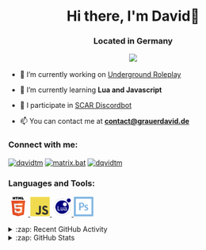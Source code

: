 <h1 align="center">Hi there, I'm David👋</h1>
<h3 align="center">Located in Germany</h3>

<div align="center">
  <a href="https://discord.com/users/137259014986792960" >
    <img src="https://lanyard-profile-readme.vercel.app/api/137259014986792960?animated=true&hideDiscrim=true&borderRadius=20px&idleMessage=Sleeping..."  />
  </a>
</div>



- 🔭 I’m currently working on [Underground Roleplay](https://github.com/Underground-FiveM/underground-fivem)

- 🌱 I’m currently learning **Lua and Javascript**

- 👯 I participate in [SCAR Discordbot](https://github.com/l3nnartt/scar-v2)

- 📫 You can contact me at **contact@grauerdavid.de**

<h3 align="left">Connect with me:</h3>
<p align="left">
<a href="https://twitter.com/dqvidtm" target="blank"><img align="center" src="https://raw.githubusercontent.com/rahuldkjain/github-profile-readme-generator/master/src/images/icons/Social/twitter.svg" alt="dqvidtm" height="30" width="40" /></a>
<a href="https://instagram.com/matrix.bat" target="blank"><img align="center" src="https://raw.githubusercontent.com/rahuldkjain/github-profile-readme-generator/master/src/images/icons/Social/instagram.svg" alt="matrix.bat" height="30" width="40" /></a>
<a href="https://www.youtube.com/channel/UC3j9vNJA0_YH5i7eYTZ8Lqw" target="blank"><img align="center" src="https://raw.githubusercontent.com/rahuldkjain/github-profile-readme-generator/master/src/images/icons/Social/youtube.svg" alt="dqvidtm" height="30" width="40" /></a>
</p>

<h3 align="left">Languages and Tools:</h3>
<p align="left"> <a href="https://www.w3.org/html/" target="_blank" rel="noreferrer"> <img src="https://raw.githubusercontent.com/devicons/devicon/master/icons/html5/html5-original-wordmark.svg" alt="html5" width="40" height="40"/> </a> <a href="https://developer.mozilla.org/en-US/docs/Web/JavaScript" target="_blank" rel="noreferrer"> <img src="https://raw.githubusercontent.com/devicons/devicon/master/icons/javascript/javascript-original.svg" alt="javascript" width="40" height="40"/> </a> <a href="https://www.lua.org/" target="_blank" rel="noreferrer"> <img src="https://raw.githubusercontent.com/github/explore/80688e429a7d4ef2fca1e82350fe8e3517d3494d/topics/lua/lua.png" alt="lua" width="40" height="40"/> </a> <a href="https://www.photoshop.com/en" target="_blank" rel="noreferrer"> <img src="https://raw.githubusercontent.com/devicons/devicon/master/icons/photoshop/photoshop-line.svg" alt="photoshop" width="40" height="40"/> </a> </p>

<details>
  <summary>:zap: Recent GitHub Activity</summary>
  <!--START_SECTION:activity-->
1. 🎉 Merged PR [#130](https://github.com/madlabsinc/teachcode/pull/130) in [madlabsinc/teachcode](https://github.com/madlabsinc/teachcode)
2. 🎉 Merged PR [#129](https://github.com/madlabsinc/teachcode/pull/129) in [madlabsinc/teachcode](https://github.com/madlabsinc/teachcode)
3. 🎉 Merged PR [#33](https://github.com/jamesgeorge007/csstox/pull/33) in [jamesgeorge007/csstox](https://github.com/jamesgeorge007/csstox)
4. 🎉 Merged PR [#30](https://github.com/jamesgeorge007/csstox/pull/30) in [jamesgeorge007/csstox](https://github.com/jamesgeorge007/csstox)
5. 🎉 Merged PR [#227](https://github.com/madlabsinc/mevn-cli/pull/227) in [madlabsinc/mevn-cli](https://github.com/madlabsinc/mevn-cli)
<!--END_SECTION:activity-->
  
</details>

<details>
  <summary>:zap: GitHub Stats</summary>
<p><img align="center" src="https://github-readme-stats.vercel.app/api?username=dqvidtm&hide_border=true&bg_color=09131B&show_icons=true&theme=dark&locale=en" alt="dqvidtm" /></p>
</details>
